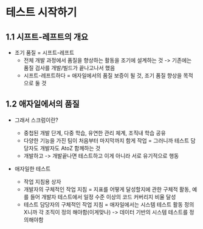 테스트 시작하기
=============

## 1.1 시프트-레프트의 개요

- 조기 품질 = 시프트-레프트
  - 전체 개발 과정에서 품질을 향상하는 활동을 조기에 설계하는 것 -> 기존에는 품질 검사를 개발/빌드가 끝나고나서 했음
  - 시프트-레프트하다 = 애자일에서의 품질 보증이 될 것, 조기 품질 향상을 목적으로 둘 것

## 1.2 애자일에서의 품질

- 그래서 스크럼이란?
  - 중첩된 개발 단계, 다중 학습, 유연한 관리 체계, 조직내 학습 공유
  - 다양한 기능을 가진 팀이 처음부터 마지막까지 함게 작업 = 그러니까 테스트 담당자도 개발자도 AtoZ 함께하는 것
  - 개발하고 -> 개발끝나면 테스트하고 이게 아니라 서로 유기적으로 행동

- 애자일한 테스트
  - 작업 지침용 상자
  - 개발자의 구체적인 작업 지침 = 지표를 어떻게 달성할지에 관한 구체적 활동, 예를 들어 개발자 테스트에서 일정 수준 이상의 코드 커버리지 비율 달성
  - 테스트 담당자의 구체적인 작업 지침 = 애자일에서는 시스템 테스트 활동 정의X니까 각 조직이 정의 해야함(이게맞나) -> 데이터 기반의 시스템 테스트를 정의해야함